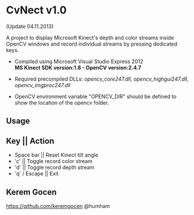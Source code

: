 
CvNect v1.0	                                                             
==============================
(Update 04.11.2013)
                                                                                        
A project to display Microsoft Kinect's depth and color streams inside OpenCV windows
and record individual streams by pressing dedicated keys.                                   

-	Compiled using Microsoft Visual Studio Express 2012                                         
    **MS Kinect SDK version:1.8 - OpenCV version:2.4.7**
	
-	Required precompiled DLLs: *opencv_core247.dll, opencv_highgui247.dll, opencv_imgproc247.dll*
-	OpenCV environment variable "OPENCV_DIR" should be defined to show the location of the opencv folder.

**Usage**                                                                                   
---------
**Key**					||	**Action**																
--------------------------------------
-	Space bar			||	Reset Kinect tilt angle                                             
-	'c'                 ||  Toggle record color stream                                               	
-	'd'                 ||  Toggle record depth stream                                                 
-	'q' / Escape        ||  Exit                                                                

Kerem Gocen                                                      
---------------------------------------
https://github.com/keremgocen
@humham